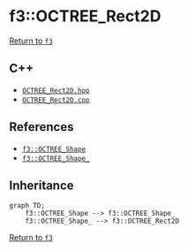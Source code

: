 # f3::OCTREE_Rect2D

[Return to `f3`](/docs/f3.md)

## C++

- [`OCTREE_Rect2D.hpp`](/c++/include/OCTREE_Rect2D.hpp)
- [`OCTREE_Rect2D.cpp`](/c++/source/OCTREE_Rect2D.cpp)

## References

- [`f3::OCTREE_Shape`](/docs/f3/OCTREE_Shape.md)
- [`f3::OCTREE_Shape_`](/docs/f3/OCTREE_Shape_.md)

## Inheritance

```mermaid
graph TD;
    f3::OCTREE_Shape --> f3::OCTREE_Shape_
    f3::OCTREE_Shape_ --> f3::OCTREE_Rect2D
```

[Return to `f3`](/docs/f3.md)